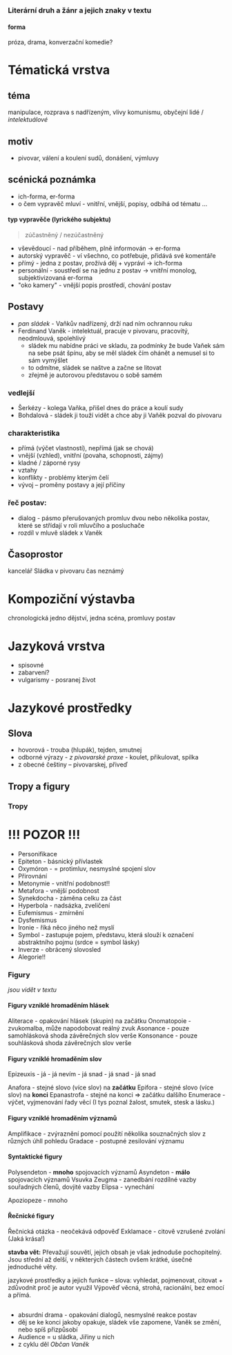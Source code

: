 ### Literární druh a žánr a jejich znaky v textu
#### forma
próza, drama, konverzační komedie?

# Tématická vrstva
## téma
manipulace, rozprava s nadřízeným, vlivy komunismu, obyčejní lidé / _intelektuálové_

## motiv
* pivovar, válení a koulení sudů, donášení, výmluvy

## scénická poznámka
* ich-forma, er-forma
* o čem vypravěč mluví - vnitřní, vnější, popisy, odbíhá od tématu ...

#### typ vypravěče (lyrického subjektu)
> zúčastněný / nezúčastněný

* vševědoucí - nad příběhem, plně informován -> er-forma
* autorský vypravěč - ví všechno, co potřebuje, přidává své komentáře
* přímý - jedna z postav, prožívá děj + vypráví -> ich-forma
* personální - soustředí se na jednu z postav -> vnitřní monolog, subjektivizovaná er-forma
* "oko kamery" - vnější popis prostředí, chování postav

## Postavy
* _pan sládek_ - Vaňkův nadřízený, drží nad ním ochrannou ruku
* Ferdinand Vaněk - intelektuál, pracuje v pivovaru, pracovitý, neodmlouvá, spolehlivý
	* sládek mu nabídne práci ve skladu, za podmínky že bude Vaňek sám na sebe psát špínu, aby se měl sládek čím ohánět a nemusel si to sám vymýšlet
	* to odmítne, sládek se naštve a začne se litovat
	* zřejmě je autorovou představou o sobě samém

### vedlejší
* Šerkézy - kolega Vaňka, přišel dnes do práce a koulí sudy
* Bohdalová - sládek ji touží vidět a chce aby ji Vaňěk pozval do pivovaru

### charakteristika
* přímá (výčet vlastností), nepřímá (jak se chová)
* vnější (vzhled), vnitřní (povaha, schopnosti, zájmy)
* kladné / záporné rysy
* vztahy
* konflikty - problémy kterým čelí
* vývoj – proměny postavy a její příčiny


### řeč postav:
* dialog - pásmo přerušovaných promluv dvou nebo několika postav, které se střídají v roli mluvčího a posluchače
* rozdíl v mluvě sládek x Vaněk

## Časoprostor
kancelář Sládka v pivovaru
čas neznámý

# Kompoziční výstavba
chronologická
jedno dějství, jedna scéna, promluvy postav

# Jazyková vrstva
* spisovné
* zabarvení?
* vulgarismy - posranej život
# Jazykové prostředky

## Slova
* hovorová - trouba (hlupák), tejden, smutnej
* odborné výrazy - _z pivovarské praxe_ - koulet, přikulovat, spilka
* z obecné češtiny – pivovarskej, přiveď

## Tropy a figury

### Tropy
# !!! POZOR !!!
* Personifikace
* Epiteton - básnický přívlastek
* Oxymóron - = protimluv, nesmyslné spojení slov
* Přirovnání
* Metonymie - vnitřní podobnost!!
* Metafora - vnější podobnost
* Synekdocha - záměna celku za část
* Hyperbola - nadsázka, zveličení
* Eufemismus - zmírnění
* Dysfemismus
* Ironie - říká něco jiného než myslí
* Symbol - zastupuje pojem, představu, která slouží k označení abstraktního pojmu (srdce = symbol lásky)
* Inverze - obrácený slovosled
* Alegorie!!

### Figury
_jsou vidět v textu_
#### Figury vzniklé hromaděním hlásek
Aliterace - opakování hlásek (skupin) na začátku
Onomatopoie - zvukomalba, může napodobovat reálný zvuk
Asonance - pouze samohlásková shoda závěrečných slov verše
Konsonance - pouze souhlásková shoda závěrečných slov verše

#### Figury vzniklé hromaděním slov
Epizeuxis - já - já nevím - já snad - já snad - já snad

Anafora - stejné slovo (více slov) na **začátku**
Epifora - stejné slovo (více slov) na **konci**
Epanastrofa - stejné na konci => začátku dalšího
Enumerace - výčet, vyjmenování řady věcí (I tys poznal žalost, smutek, stesk a lásku.)


#### Figury vzniklé hromaděním významů
Amplifikace - zvýraznění pomocí použití několika souznačných slov z různých úhll pohledu
Gradace - postupné zesilování významu

#### Syntaktické figury
Polysendeton - **mnoho** spojovacích významů
Asyndeton - **málo** spojovacích významů
Vsuvka
Zeugma - zanedbání rozdílné vazby souřadných členů, dovjité vazby
Elipsa - vynechání

Apoziopeze - mnoho

#### Řečnické figury
Řečnická otázka - neočekává odpověď
Exklamace - citově vzrušené zvolání (Jaká krása!)

**stavba vět:**
Převažují souvětí, jejich obsah je však jednoduše pochopitelný. Jsou střední až delší, v některých částech ovšem krátké, úsečné jednoduché věty.

jazykové prostředky a jejich funkce – slova: vyhledat, pojmenovat, citovat + zdůvodnit proč je autor využil
Výpověď věcná, strohá, racionální, bez emocí a přímá.

##
* absurdní drama - opakování dialogů, nesmyslné reakce postav
* děj se ke konci jakoby opakuje, sládek vše zapomene, Vaněk se změní, nebo spíš přizpůsobí
* Audience = u sládka, Jiřiny u nich
* z cyklu děl _Občan Vaněk_
